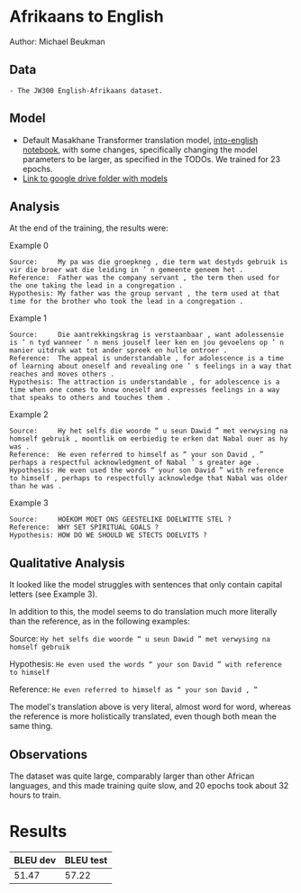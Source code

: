 # Afrikaans to English

Author: Michael Beukman

## Data

	- The JW300 English-Afrikaans dataset.

## Model

- Default Masakhane Transformer translation model, [into-english notebook](https://github.com/masakhane-io/masakhane-mt/blob/master/starter_notebook_into_English_training.ipynb), with some changes, specifically changing the model parameters to be larger, as specified in the TODOs. We trained for 23 epochs.
- [Link to google drive folder with models](https://drive.google.com/drive/folders/1XOgy2VNkQ_7oDWvW2EKiaJvNGf13qT29?usp=sharing)



## Analysis
At the end of the training, the results were:


Example 0
```
Source:     My pa was die groepkneg , die term wat destyds gebruik is vir die broer wat die leiding in ’ n gemeente geneem het .
Reference:  Father was the company servant , the term then used for the one taking the lead in a congregation .
Hypothesis: My father was the group servant , the term used at that time for the brother who took the lead in a congregation .
```
Example 1
```
Source:     Die aantrekkingskrag is verstaanbaar , want adolessensie is ’ n tyd wanneer ’ n mens jouself leer ken en jou gevoelens op ’ n manier uitdruk wat tot ander spreek en hulle ontroer .
Reference:  The appeal is understandable , for adolescence is a time of learning about oneself and revealing one ’ s feelings in a way that reaches and moves others .
Hypothesis: The attraction is understandable , for adolescence is a time when one comes to know oneself and expresses feelings in a way that speaks to others and touches them .
```
Example 2
```
Source:     Hy het selfs die woorde “ u seun Dawid ” met verwysing na homself gebruik , moontlik om eerbiedig te erken dat Nabal ouer as hy was .
Reference:  He even referred to himself as “ your son David , ” perhaps a respectful acknowledgment of Nabal ’ s greater age .
Hypothesis: He even used the words “ your son David ” with reference to himself , perhaps to respectfully acknowledge that Nabal was older than he was .
```

Example 3
```
Source:     HOEKOM MOET ONS GEESTELIKE DOELWITTE STEL ?
Reference:  WHY SET SPIRITUAL GOALS ?
Hypothesis: HOW DO WE SHOULD WE STECTS DOELVITS ?
```


## Qualitative Analysis
It looked like the model struggles with sentences that only contain capital letters (see Example 3).

In addition to this, the model seems to do translation much more literally than the reference, as in the following examples:


Source: `Hy het selfs die woorde “ u seun Dawid ” met verwysing na homself gebruik`

Hypothesis: `He even used the words “ your son David ” with reference to himself`

Reference: `He even referred to himself as “ your son David , ”`

The model's translation above is very literal, almost word for word, whereas the reference is more holistically translated, even though both mean the same thing.

## Observations
The dataset was quite large, comparably larger than other African languages, and this made training quite slow, and 20 epochs took about 32 hours to train.

# Results

 BLEU dev | BLEU test
 --- | ---
 51.47 | 57.22